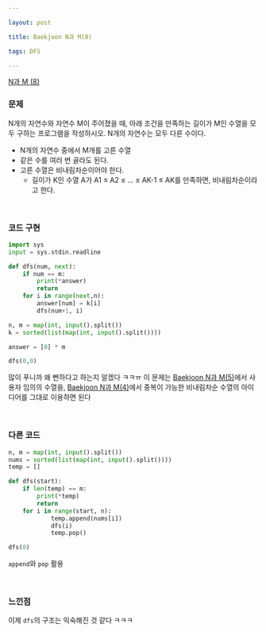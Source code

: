 ```yaml
---

layout: post

title: Baekjoon N과 M(8)

tags: DFS

---
```


[N과 M (8)](https://www.acmicpc.net/problem/15657)

### 문제

N개의 자연수와 자연수 M이 주어졌을 때, 아래 조건을 만족하는 길이가 M인 수열을 모두 구하는 프로그램을 작성하시오. N개의 자연수는 모두 다른 수이다.

- N개의 자연수 중에서 M개를 고른 수열
- 같은 수를 여러 번 골라도 된다.
- 고른 수열은 비내림차순이어야 한다.
  - 길이가 K인 수열 A가 A1 ≤ A2 ≤ ... ≤ AK-1 ≤ AK를 만족하면, 비내림차순이라고 한다.

<br/>

### 코드 구현

```python
import sys
input = sys.stdin.readline

def dfs(num, next):
    if num == m:
        print(*answer)
        return
    for i in range(next,n):
        answer[num] = k[i]
        dfs(num+1, i)

n, m = map(int, input().split())
k = sorted(list(map(int, input().split())))

answer = [0] * m

dfs(0,0)
```

많이 푸니까 왜 뻔하다고 하는지 알겠다 ㅋㅋㅠ 이 문제는 [Baekjoon N과 M(5)](https://suyeon12.github.io/2023/01/18/baekjoon-n과-m-5)에서 사용자 임의의 수열을, [Baekjoon N과 M(4)](https://suyeon12.github.io/2023/01/13/baekjoon-n과-m-4)에서 중복이 가능한 비내림차순 수열의 아이디어를 그대로 이용하면 된다

<br/>

### 다른 코드

```python
n, m = map(int, input().split())
nums = sorted(list(map(int, input().split())))
temp = []

def dfs(start):
    if len(temp) == m:
        print(*temp)
        return
    for i in range(start, n):
            temp.append(nums[i])
            dfs(i)
            temp.pop()

dfs(0)
```

`append`와 `pop` 활용

<br/>

### 느낀점

이제 `dfs`의 구조는 익숙해진 것 같다 ㅋㅋㅋ
